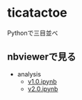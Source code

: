 # ticatactoe
Pythonで三目並べ

## nbviewerで見る

- analysis
  * [v1.0.ipynb](http://nbviewer.ipython.org/github/ushiki/ticatactoe/blob/master/analysis/v1.0.ipynb)
  * [v2.0.ipynb](http://nbviewer.ipython.org/github/ushiki/ticatactoe/blob/master/analysis/v2.0.ipynb)
